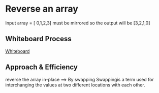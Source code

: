 # Reverse an array 
Input array = [ 0,1,2,3] must be mirrored so the output will be [3,2,1,0]


## Whiteboard Process
[Whiteboard](Whiteboard_1.PNG)


## Approach & Efficiency
reverse the array in-place ==> By swapping
Swappingis a term used for interchanging the values at two different locations with each other.